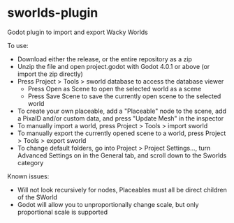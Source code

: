 # sworlds-plugin
Godot plugin to import and export Wacky Worlds

To use:
- Download either the release, or the entire repository as a zip
- Unzip the file and open project.godot with Godot 4.0.1 or above (or import the zip directly)
- Press Project > Tools > sworld database to access the database viewer
  - Press Open as Scene to open the selected world as a scene
  - Press Save Scene to save the currently open scene to the selected world
- To create your own placeable, add a "Placeable" node to the scene, add a PixaID and/or custom data, and press "Update Mesh" in the inspector
- To manually import a world, press Project > Tools > import sworld
- To manually export the currently opened scene to a world, press Project > Tools > export sworld
- To change default folders, go into Project > Project Settings..., turn Advanced Settings on in the General tab, and scroll down to the Sworlds category

Known issues:
 - Will not look recursively for nodes, Placeables must all be direct children of the SWorld
 - Godot will allow you to unproportionally change scale, but only proportional scale is supported
